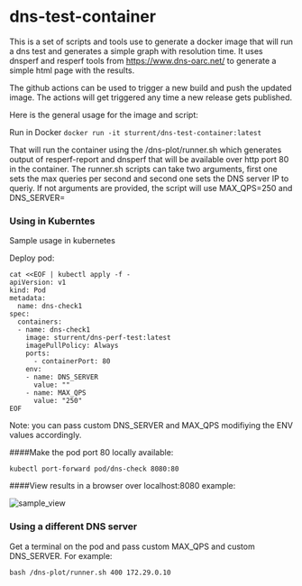# dns-test-container

This is a set of scripts and tools use to generate a docker image that will run a dns test and generates a simple graph with resolution time.
It uses dnsperf and resperf tools from https://www.dns-oarc.net/ to generate a simple html page with the results.

The github actions can be used to trigger a new build and push the updated image.
The actions will get triggered any time a new release gets published.

Here is the general usage for the image and script:

Run in Docker
```docker run -it sturrent/dns-test-container:latest```

That will run the container using the /dns-plot/runner.sh which generates output of resperf-report and dnsperf that will be available over http port 80 in the container.
The runner.sh scripts can take two arguments, first one sets the max queries per second and second one sets the DNS server IP to queriy.
If not arguments are provided, the script will use MAX_QPS=250 and DNS_SERVER=<DNS server in resolv.conf>

### Using in Kuberntes
Sample usage in kubernetes

Deploy pod:
```
cat <<EOF | kubectl apply -f -
apiVersion: v1
kind: Pod
metadata:
  name: dns-check1
spec:
  containers:
  - name: dns-check1
    image: sturrent/dns-perf-test:latest
    imagePullPolicy: Always
    ports:
      - containerPort: 80
    env:
    - name: DNS_SERVER
      value: ""
    - name: MAX_QPS
      value: "250"
EOF
```
Note: you can pass custom DNS_SERVER and MAX_QPS modifiying the ENV values accordingly.

####Make the pod port 80 locally available:
```
kubectl port-forward pod/dns-check 8080:80
```

####View results in a browser over localhost:8080 example:

![sample_view](https://user-images.githubusercontent.com/16940760/92313742-40cf2a80-ef8c-11ea-8e1d-92d3da843b19.png)

### Using a different DNS server
Get a terminal on the pod and pass custom MAX_QPS and custom DNS_SERVER.
For example:
```
bash /dns-plot/runner.sh 400 172.29.0.10
```
